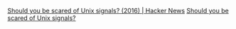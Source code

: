 
[Should you be scared of Unix signals? (2016) | Hacker News](https://news.ycombinator.com/item?id=37899098)
[Should you be scared of Unix signals?](https://jvns.ca/blog/2016/06/13/should-you-be-scared-of-signals/)

